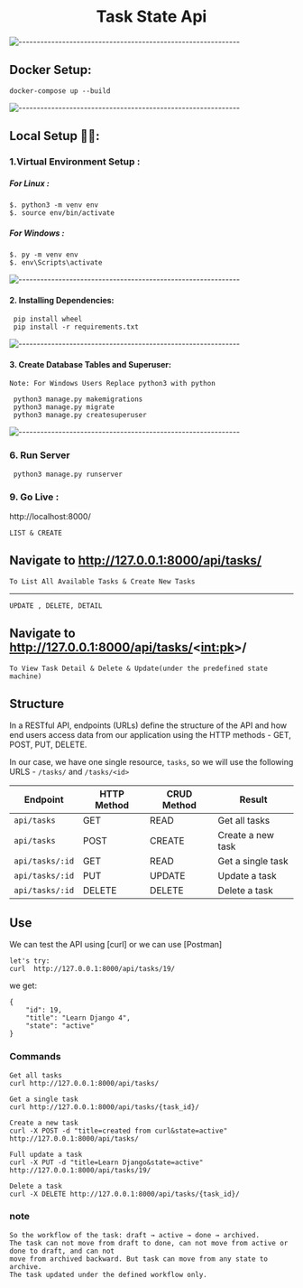<h1 align="center">Task State Api</h1>

![-------------------------------------------------------------](https://raw.githubusercontent.com/andreasbm/readme/master/assets/lines/rainbow.png)

## Docker Setup:

```
docker-compose up --build
```

![-------------------------------------------------------------](https://raw.githubusercontent.com/andreasbm/readme/master/assets/lines/rainbow.png)

## Local Setup 👨‍💻:

### 1.Virtual Environment Setup :

##### For Linux :

```
$. python3 -m venv env
$. source env/bin/activate
```

##### For Windows :

```
$. py -m venv env
$. env\Scripts\activate
```

![-------------------------------------------------------------](https://raw.githubusercontent.com/andreasbm/readme/master/assets/lines/rainbow.png)

#### 2. Installing Dependencies:

```
 pip install wheel
 pip install -r requirements.txt
```

![-------------------------------------------------------------](https://raw.githubusercontent.com/andreasbm/readme/master/assets/lines/rainbow.png)

#### 3. Create Database Tables and Superuser:

```
Note: For Windows Users Replace python3 with python

 python3 manage.py makemigrations
 python3 manage.py migrate
 python3 manage.py createsuperuser
```

![-------------------------------------------------------------](https://raw.githubusercontent.com/andreasbm/readme/master/assets/lines/rainbow.png)

### 6. Run Server

```
 python3 manage.py runserver
```

### 9. Go Live :

http://localhost:8000/


`` LIST & CREATE `` 
## Navigate to http://127.0.0.1:8000/api/tasks/
`` To List All Available Tasks & Create New Tasks `` <hr> 

`` UPDATE , DELETE, DETAIL `` 
## Navigate to http://127.0.0.1:8000/api/tasks/<<int:pk>>/
`` To View Task Detail & Delete & Update(under the predefined state machine) ``


## Structure
In a RESTful API, endpoints (URLs) define the structure of the API and how end users access data from our application using the HTTP methods - GET, POST, PUT, DELETE.

In our case, we have one single resource, `tasks`, so we will use the following URLS - `/tasks/` and `/tasks/<id>`

Endpoint |HTTP Method | CRUD Method | Result
-- | -- |-- |--
`api/tasks` | GET | READ | Get all tasks
`api/tasks`| POST | CREATE | Create a new task
`api/tasks/:id` | GET | READ | Get a single task
`api/tasks/:id` | PUT | UPDATE | Update a task
`api/tasks/:id` | DELETE | DELETE | Delete a task 

## Use
We can test the API using [curl] or we can use [Postman]
```
let's try:
curl  http://127.0.0.1:8000/api/tasks/19/
```
we get:
```
{
    "id": 19,
    "title": "Learn Django 4",
    "state": "active"
}

```
### Commands
```
Get all tasks
curl http://127.0.0.1:8000/api/tasks/ 

Get a single task
curl http://127.0.0.1:8000/api/tasks/{task_id}/   

Create a new task
curl -X POST -d "title=created from curl&state=active" http://127.0.0.1:8000/api/tasks/   

Full update a task
curl -X PUT -d "title=Learn Django&state=active" http://127.0.0.1:8000/api/tasks/19/   

Delete a task
curl -X DELETE http://127.0.0.1:8000/api/tasks/{task_id}/  

```
### note
```
So the workflow of the task: draft → active → done → archived.
The task can not move from draft to done, can not move from active or done to draft, and can not
move from archived backward. But task can move from any state to archive.
The task updated under the defined workflow only.
```
